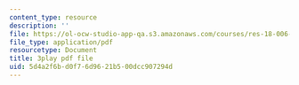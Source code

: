 ```yaml
---
content_type: resource
description: ''
file: https://ol-ocw-studio-app-qa.s3.amazonaws.com/courses/res-18-006-calculus-revisited-single-variable-calculus-fall-2010/5d4a2f6bd0f76d9621b500dcc907294d_IVVwFEnmFUk.pdf
file_type: application/pdf
resourcetype: Document
title: 3play pdf file
uid: 5d4a2f6b-d0f7-6d96-21b5-00dcc907294d
---
```

